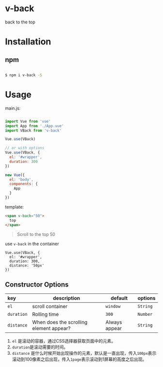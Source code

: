 # v-back

back to the top

# Installation

## npm

```bash

$ npm i v-back -S

```

# Usage

main.js:

```javascript

import Vue from 'vue'
import App from './App.vue'
import VBack from 'v-back'

Vue.use(VBack)

// or with options
Vue.use(VBack, {
  el: '#wrapper',
  duration: 300
})

new Vue({
  el: 'body',
  components: {
    App
  }
})
```

template:

```html
<span v-back="50">
  top
</span>
```
> Scroll to the top 50

use `v-back` in the container

```
Vue.use(VBack, {
  el: '#wrapper',
  duration: 300,
  distance: '50px'
})
```

## Constructor Options
|key|description|default|options|
|:---|---|---|---|
| `el`|scroll container|`window`|`String`|
|`duration`|Rolling time|`300`|`Number`|
|`distance`|When does the scrolling element appear?|Always appear|`String`|

1. `el` 是滚动的容器，通过CSS选择器获取页面中的元素。
2. `duration`是滚动需要的时间。
3. `distance` 是什么时候开始出现操作的元素，默认是一直出现，传入`100px`表示滚动到100像素之后出现，传入`1page`表示滚动到1屏幕的高度之后出现。
